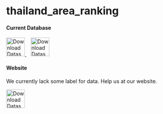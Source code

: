 # thailand_area_ranking
<h4>Current Database</h4>
<a id="dataset-button" href="https://kang49.github.io/thailand_area_ranking/datasets/Data.html" target="_blank">
  <img src="https://cdn-icons-png.flaticon.com/512/603/603156.png" alt="Download Dataset" width="50" height="50">
</a>&nbsp;&nbsp;
<a id="dataset-button" href="https://kang49.github.io/thailand_area_ranking/datasets/data_map.html" target="_blank">
  <img src="https://cdn-icons-png.flaticon.com/512/235/235861.png" alt="Download Dataset" width="50" height="50">
</a>
<h4>Website</h4>
<p>We currently lack some label for data. Help us at our website.</p>
<a id="dataset-button" href="http://g49ds120j.ddns.net:8083/" target="_blank">
  <img src="https://publicdomainvectors.org/photos/WWW-Icon-White-on-Grey.png" alt="Download Dataset" width="50" height="50">
</a>
